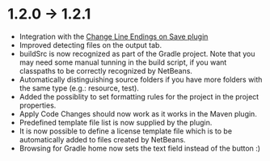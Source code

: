 # 1.2.0 -> 1.2.1

- Integration with the [Change Line Endings on Save plugin](http://plugins.netbeans.org/plugin/46829/change-line-endings-on-save)
- Improved detecting files on the output tab.
- buildSrc is now recognized as part of the Gradle project. Note that you may need some manual tunning in the build script, if you want classpaths to be  correctly recognized by NetBeans.
- Automatically distinguishing source folders if you have more folders with the same type (e.g.: resource, test).
- Added the possiblity to set formatting rules for the project in the project properties.
- Apply Code Changes should now work as it works in the Maven plugin.
- Predefined template file list is now supplied by the plugin.
- It is now possible to define a license template file which is to be automatically added to files created by NetBeans.
- Browsing for Gradle home now sets the text field instead of the button :)
